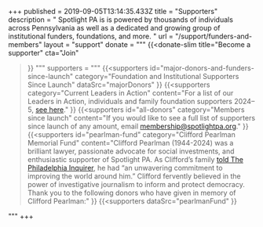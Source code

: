 +++
published = 2019-09-05T13:14:35.433Z
title = "Supporters"
description = " Spotlight PA is is powered by thousands of individuals across Pennsylvania as well as a dedicated and growing group of institutional funders, foundations, and more. "
url = "/support/funders-and-members"
layout = "support"
donate = """
{{<donate-slim
    title="Become a supporter"
    cta="Join"
>}}
"""
supporters = """
{{<supporters
  id="major-donors-and-funders-since-launch"
  category="Foundation and Institutional Supporters Since Launch"
  dataSrc="majorDonors"
>}}
{{<supporters
  category="Current Leaders in Action"
  content="For a list of our Leaders in Action, individuals and family foundation supporters 2024–5, [see here](/support/leaders-in-action/#our-current-leaders)."
>}}
{{<supporters
  id="all-donors"
  category="Members since launch"
  content="If you would like to see a full list of supporters since launch of any amount, email [membership@spotlightpa.org](mailto:membership@spotlightpa.org)."
>}}
{{<supporters
  id="pearlman-fund"
  category="Clifford Pearlman Memorial Fund"
  content="Clifford Pearlman (1944-2024) was a brilliant lawyer, passionate advocate for social investments, and enthusiastic supporter of Spotlight PA. As Clifford’s family [told The Philadelphia Inquirer](https://www.inquirer.com/obituaries/clifford-pearlman-obituary-philadelphia-lawyer-conservation-20240806.html), he had “an unwavering commitment to improving the world around him.” Clifford fervently believed in the power of investigative journalism to inform and protect democracy. Thank you to the following donors who have given in memory of Clifford Pearlman:"
>}}
{{<supporters
  dataSrc="pearlmanFund"
>}}

"""
+++

